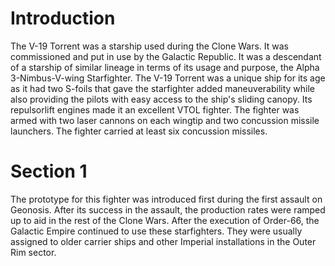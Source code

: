 # Introduction

The V-19 Torrent was a starship used during the Clone Wars.
It was commissioned and put in use by the Galactic Republic.
It was a descendant of a starship of similar lineage in terms of its usage and purpose, the Alpha 3-Nimbus-V-wing Starfighter.
The V-19 Torrent was a unique ship for its age as it had two S-foils that gave the starfighter added maneuverability while also providing the pilots with easy access to the ship's sliding canopy.
Its repulsorlift engines made it an excellent VTOL fighter.
The fighter was armed with two laser cannons on each wingtip and two concussion missile launchers.
The fighter carried at least six concussion missiles.

# Section 1

The prototype for this fighter was introduced first during the first assault on Geonosis.
After its success in the assault, the production rates were ramped up to aid in the rest of the Clone Wars.
After the execution of Order-66, the Galactic Empire continued to use these starfighters.
They were usually assigned to older carrier ships and other Imperial installations in the Outer Rim sector.
